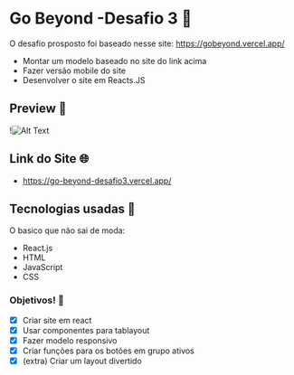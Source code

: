 # Go Beyond -Desafio 3 📌

O desafio prosposto foi baseado nesse site: https://gobeyond.vercel.app/
- Montar um modelo baseado no site do link acima
- Fazer versão mobile do site
- Desenvolver o site em Reacts.JS

## Preview 🎨
!![Alt Text](https://i.im.ge/2021/09/20/TtmzAr.gif)

## Link do Site 🌐
- https://go-beyond-desafio3.vercel.app/

## Tecnologias usadas 🚀
O basico que não sai de moda:
- React.js
- HTML
- JavaScript
- CSS

### Objetivos! 💪
- [x] Criar site em react
- [x] Usar componentes para tablayout
- [x] Fazer modelo responsivo
- [x] Criar funções para os botões em grupo ativos
- [x] (extra) Criar um layout divertido